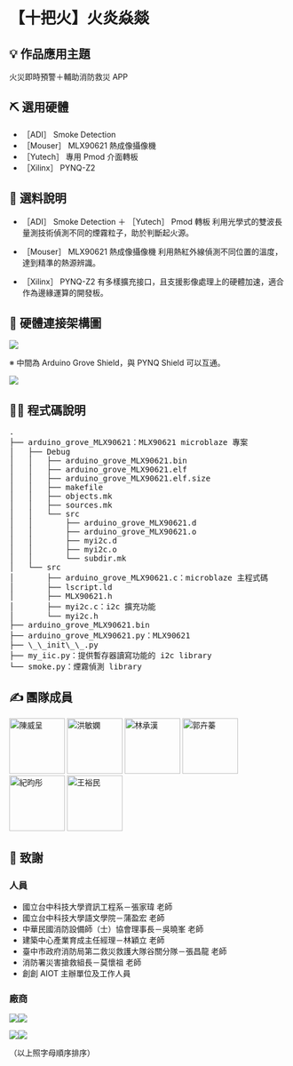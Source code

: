 # 【十把火】火炎焱燚

## 💡 作品應用主題
火災即時預警＋輔助消防救災 APP

## ⛏️ 選用硬體
- ［ADI］ Smoke Detection
- ［Mouser］ MLX90621 熱成像攝像機
- ［Yutech］ 專用 Pmod 介面轉板
- ［Xilinx］ PYNQ-Z2

## 📝 選料說明
- ［ADI］ Smoke Detection ＋ ［Yutech］ Pmod 轉板
    利用光學式的雙波長量測技術偵測不同的煙霧粒子，助於判斷起火源。

- ［Mouser］ MLX90621 熱成像攝像機
    利用熱紅外線偵測不同位置的溫度，達到精準的熱源辨識。

- ［Xilinx］ PYNQ-Z2
    有多樣擴充接口，且支援影像處理上的硬體加速，適合作為邊緣運算的開發板。

## 🧱 硬體連接架構圖
![](https://i.imgur.com/v3t9GGI.png)

※ 中間為 Arduino Grove Shield，與 PYNQ Shield 可以互通。

![](https://pynq.readthedocs.io/en/v2.5.1/_images/arduino_shield.jpg)

## 👨‍💻 程式碼說明
<pre>
.
├── arduino_grove_MLX90621：MLX90621 microblaze 專案
│   ├── Debug
│   │   ├── arduino_grove_MLX90621.bin
│   │   ├── arduino_grove_MLX90621.elf
│   │   ├── arduino_grove_MLX90621.elf.size
│   │   ├── makefile
│   │   ├── objects.mk
│   │   ├── sources.mk
│   │   └── src
│   │       ├── arduino_grove_MLX90621.d
│   │       ├── arduino_grove_MLX90621.o
│   │       ├── myi2c.d
│   │       ├── myi2c.o
│   │       └── subdir.mk
│   └── src
│       ├── arduino_grove_MLX90621.c：microblaze 主程式碼
│       ├── lscript.ld
│       ├── MLX90621.h
│       ├── myi2c.c：i2c 擴充功能
│       └── myi2c.h
├── arduino_grove_MLX90621.bin
├── arduino_grove_MLX90621.py：MLX90621
├── \_\_init\_\_.py
├── my_iic.py：提供暫存器讀寫功能的 i2c library
└── smoke.py：煙霧偵測 library
</pre>

## ✍️ 團隊成員
<a href="https://github.com/cronus6w6"><img width="100" height="100" src="https://i.imgur.com/Jk0XvIU.png" title="陳威呈"></img></a> <a href="https://github.com/chihuahuamh"><img width="100" height="100" src="https://i.imgur.com/bzhPDXi.png"  title="洪敏嫻"></img></a> <a href="https://github.com/BREND3112317"><img width="100" height="100" src="https://i.imgur.com/vQKRu41.png"  title="林承漢"></img></a> <a><img width="100" height="100" src="https://i.imgur.com/0CMrIkT.png"  title="郭卉蓁"></img></a> <a><img width="100" height="100" src="https://i.imgur.com/sqoy79A.png"  title="紀昀彤"></img></a> <a href="https://github.com/corn323"><img width="100" height="100" src="https://i.imgur.com/HStfyKI.png"  title="王裕民"></img></a>

## 🙏 致謝
### 人員
- 國立台中科技大學資訊工程系－張家瑋 老師
- 國立台中科技大學語文學院－蒲盈宏 老師
- 中華民國消防設備師（士）協會理事長－吳曉峯 老師
- 建築中心產業育成主任經理－林穎立 老師
- 臺中市政府消防局第二救災救護大隊谷關分隊－張昌龍 老師
- 消防署災害搶救組長－莫懷祖 老師
- 創創 AIOT 主辦單位及工作人員

### 廠商
![](https://i.imgur.com/k2sb6A6.png)![](https://i.imgur.com/BiCBCm0.png)

![](https://i.imgur.com/QUE9yoj.png)![](https://i.imgur.com/s3nVZlT.png)

（以上照字母順序排序）